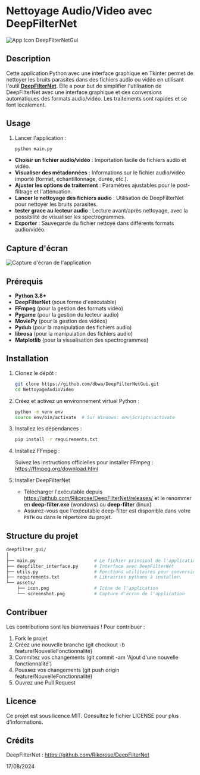 # Nettoyage Audio/Video avec DeepFilterNet

![App Icon](./assets/icon.png)  DeepFilterNetGui

## Description

Cette application Python avec une interface graphique en Tkinter permet de nettoyer les bruits parasites dans des fichiers audio ou vidéo en utilisant l'outil [**DeepFilterNet**](https://github.com/Rikorose/DeepFilterNet). 
Elle a pour but de simplifier l'utilisation de DeepFilterNet avec une interface graphique et des conversions automatiques des formats audio/vidéo. 
Les traitements sont rapides et se font localement.

## Usage
1. Lancer l'application :

    ```bash
    python main.py
    ```
    
- **Choisir un fichier audio/vidéo** : Importation facile de fichiers audio et vidéo.
- **Visualiser des métadonnées** : Informations sur le fichier audio/vidéo importé (format, échantillonnage, durée, etc.).
- **Ajuster les options de traitement** : Paramètres ajustables pour le post-filtrage et l'atténuation.
- **Lancer le nettoyage des fichiers audio** : Utilisation de DeepFilterNet pour nettoyer les bruits parasites.
- **tester grace au lecteur audio** : Lecture avant/après nettoyage, avec la possibilité de visualiser les spectrogrammes.
- **Exporter** : Sauvegarde du fichier nettoyé dans différents formats audio/vidéo.

## Capture d'écran

![Capture d'écran de l'application](./assets/screenshot.png)

## Prérequis

- **Python 3.8+**
- **DeepFilterNet** (sous forme d'exécutable)
- **FFmpeg** (pour la gestion des formats vidéo)
- **Pygame** (pour la gestion du lecteur audio)
- **MoviePy** (pour la gestion des vidéos)
- **Pydub** (pour la manipulation des fichiers audio)
- **librosa** (pour la manipulation des fichiers audio)
- **Matplotlib** (pour la visualisation des spectrogrammes)

## Installation

1. Clonez le dépôt :

    ```bash
    git clone https://github.com/dbwa/DeepFilterNetGui.git
    cd NettoyageAudioVideo
    ```

2. Créez et activez un environnement virtuel Python :

    ```bash
    python -m venv env
    source env/bin/activate  # Sur Windows: env\Scripts\activate
    ```

3. Installez les dépendances :

    ```bash
    pip install -r requirements.txt
    ```

4. Installez FFmpeg :

    Suivez les instructions officielles pour installer FFmpeg : https://ffmpeg.org/download.html
    
    
5. Installer DeepFilterNet

    - Télécharger l'exécutable depuis https://github.com/Rikorose/DeepFilterNet/releases/ et le renommer en **deep-filter.exe** (wondows) ou **deep-filter** (linux)
    - Assurez-vous que l'exécutable deep-filter est disponible dans votre `PATH` ou dans le répertoire du projet.


## Structure du projet

```bash
deepfilter_gui/
│
├── main.py                      # Le fichier principal de l'application
├── deepfilter_interface.py      # Interface avec DeepFilterNet
├── utils.py                     # Fonctions utilitaires pour conversion, visualisation, etc.
├── requirements.txt             # Librairies pythons à installer.
└── assets/
    ├── icon.png                 # Icône de l'application
    └── screenshot.png           # Capture d'écran de l'application
```

## Contribuer
Les contributions sont les bienvenues ! Pour contribuer :
1. Fork le projet
2. Créez une nouvelle branche (git checkout -b feature/NouvelleFonctionnalité)
3. Commitez vos changements (git commit -am 'Ajout d'une nouvelle fonctionnalité')
4. Poussez vos changements (git push origin feature/NouvelleFonctionnalité)
5. Ouvrez une Pull Request

## Licence
Ce projet est sous licence MIT. Consultez le fichier LICENSE pour plus d'informations.

## Crédits
DeepFilterNet : https://github.com/Rikorose/DeepFilterNet


17/08/2024